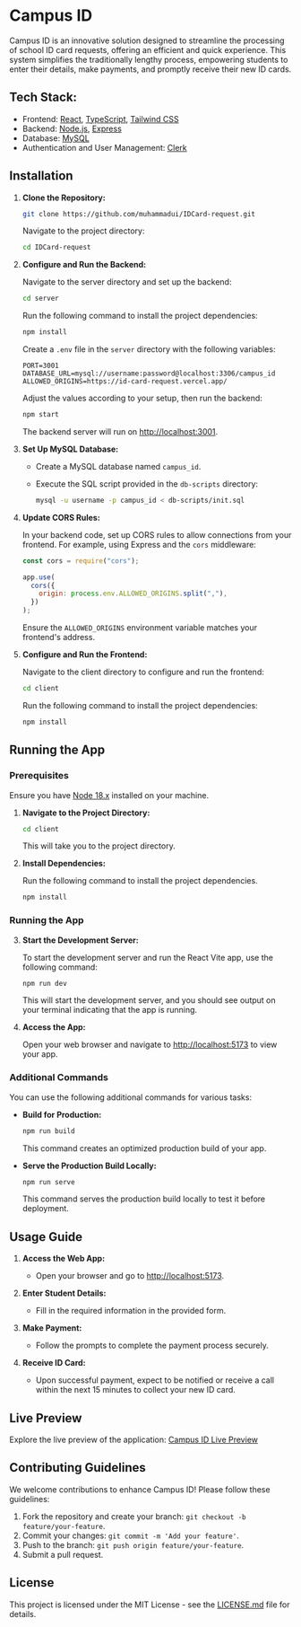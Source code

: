 


# Campus ID

Campus ID is an innovative solution designed to streamline the processing of school ID card requests, offering an efficient and quick experience. This system simplifies the traditionally lengthy process, empowering students to enter their details, make payments, and promptly receive their new ID cards.

## Tech Stack:

- Frontend: [React](https://reactjs.org/), [TypeScript](https://www.typescriptlang.org/), [Tailwind CSS](https://tailwindcss.com/)
- Backend: [Node.js](https://nodejs.org/), [Express](https://expressjs.com/)
- Database: [MySQL](https://www.mysql.com/)
- Authentication and User Management: [Clerk](https://clerk.dev/)

## Installation

1. **Clone the Repository:**

   ```bash
   git clone https://github.com/muhammadui/IDCard-request.git
   ```

   Navigate to the project directory:

   ```bash
   cd IDCard-request
   ```

2. **Configure and Run the Backend:**

   Navigate to the server directory and set up the backend:

   ```bash
   cd server
   ```

   Run the following command to install the project dependencies:

   ```bash
   npm install
   ```

   Create a `.env` file in the `server` directory with the following variables:

   ```env
   PORT=3001
   DATABASE_URL=mysql://username:password@localhost:3306/campus_id
   ALLOWED_ORIGINS=https://id-card-request.vercel.app/
   ```

   Adjust the values according to your setup, then run the backend:

   ```bash
   npm start
   ```

   The backend server will run on [http://localhost:3001](http://localhost:3001).

3. **Set Up MySQL Database:**

   - Create a MySQL database named `campus_id`.
   - Execute the SQL script provided in the `db-scripts` directory:

     ```bash
     mysql -u username -p campus_id < db-scripts/init.sql
     ```

4. **Update CORS Rules:**

   In your backend code, set up CORS rules to allow connections from your frontend. For example, using Express and the `cors` middleware:

   ```javascript
   const cors = require("cors");

   app.use(
     cors({
       origin: process.env.ALLOWED_ORIGINS.split(","),
     })
   );
   ```

   Ensure the `ALLOWED_ORIGINS` environment variable matches your frontend's address.

5. **Configure and Run the Frontend:**

   Navigate to the client directory to configure and run the frontend:

   ```bash
   cd client
   ```

   Run the following command to install the project dependencies:

   ```bash
   npm install
   ```

## Running the App

### Prerequisites

Ensure you have [Node 18.x](https://nodejs.org/) installed on your machine.

1. **Navigate to the Project Directory:**

   ```bash
   cd client
   ```

   This will take you to the project directory.

2. **Install Dependencies:**

   Run the following command to install the project dependencies.

   ```bash
   npm install
   ```

### Running the App

3. **Start the Development Server:**

   To start the development server and run the React Vite app, use the following command:

   ```bash
   npm run dev
   ```

   This will start the development server, and you should see output on your terminal indicating that the app is running.

4. **Access the App:**

   Open your web browser and navigate to [http://localhost:5173](http://localhost:5173) to view your app.

### Additional Commands

You can use the following additional commands for various tasks:

- **Build for Production:**

  ```bash
  npm run build
  ```

  This command creates an optimized production build of your app.

- **Serve the Production Build Locally:**

  ```bash
  npm run serve
  ```

  This command serves the production build locally to test it before deployment.

## Usage Guide

1. **Access the Web App:**

   - Open your browser and go to [http://localhost:5173](http://localhost:5173).

2. **Enter Student Details:**

   - Fill in the required information in the provided form.

3. **Make Payment:**

   - Follow the prompts to complete the payment process securely.

4. **Receive ID Card:**
   - Upon successful payment, expect to be notified or receive a call within the next 15 minutes to collect your new ID card.

## Live Preview

Explore the live preview of the application: [Campus ID Live Preview](https://id-card-request.vercel.app/)

## Contributing Guidelines

We welcome contributions to enhance Campus ID! Please follow these guidelines:

1. Fork the repository and create your branch: `git checkout -b feature/your-feature`.
2. Commit your changes: `git commit -m 'Add your feature'`.
3. Push to the branch: `git push origin feature/your-feature`.
4. Submit a pull request.

## License

This project is licensed under the MIT License - see the [LICENSE.md](LICENSE.md) file for details.
